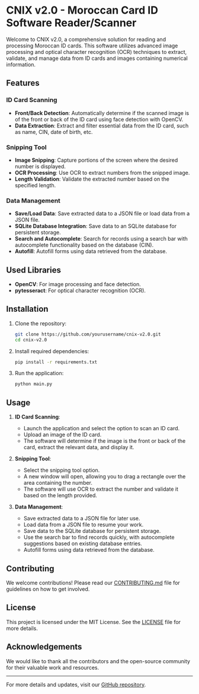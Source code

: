
# CNIX v2.0 - Moroccan Card ID Software Reader/Scanner

Welcome to CNIX v2.0, a comprehensive solution for reading and processing Moroccan ID cards. This software utilizes advanced image processing and optical character recognition (OCR) techniques to extract, validate, and manage data from ID cards and images containing numerical information.

## Features

### ID Card Scanning
- **Front/Back Detection**: Automatically determine if the scanned image is of the front or back of the ID card using face detection with OpenCV.
- **Data Extraction**: Extract and filter essential data from the ID card, such as name, CIN, date of birth, etc.

### Snipping Tool
- **Image Snipping**: Capture portions of the screen where the desired number is displayed.
- **OCR Processing**: Use OCR to extract numbers from the snipped image.
- **Length Validation**: Validate the extracted number based on the specified length.

### Data Management
- **Save/Load Data**: Save extracted data to a JSON file or load data from a JSON file.
- **SQLite Database Integration**: Save data to an SQLite database for persistent storage.
- **Search and Autocomplete**: Search for records using a search bar with autocomplete functionality based on the database (CIN).
- **Autofill**: Autofill forms using data retrieved from the database.

## Used Libraries

- **OpenCV**: For image processing and face detection.
- **pytesseract**: For optical character recognition (OCR).

## Installation

1. Clone the repository:
    ```sh
    git clone https://github.com/yourusername/cnix-v2.0.git
    cd cnix-v2.0
    ```

2. Install required dependencies:
    ```sh
    pip install -r requirements.txt
    ```

3. Run the application:
    ```sh
    python main.py
    ```

## Usage

1. **ID Card Scanning**:
    - Launch the application and select the option to scan an ID card.
    - Upload an image of the ID card.
    - The software will determine if the image is the front or back of the card, extract the relevant data, and display it.

2. **Snipping Tool**:
    - Select the snipping tool option.
    - A new window will open, allowing you to drag a rectangle over the area containing the number.
    - The software will use OCR to extract the number and validate it based on the length provided.

3. **Data Management**:
    - Save extracted data to a JSON file for later use.
    - Load data from a JSON file to resume your work.
    - Save data to the SQLite database for persistent storage.
    - Use the search bar to find records quickly, with autocomplete suggestions based on existing database entries.
    - Autofill forms using data retrieved from the database.

## Contributing

We welcome contributions! Please read our [CONTRIBUTING.md](CONTRIBUTING.md) file for guidelines on how to get involved.

## License

This project is licensed under the MIT License. See the [LICENSE](LICENSE) file for more details.

## Acknowledgements

We would like to thank all the contributors and the open-source community for their valuable work and resources.

---

For more details and updates, visit our [GitHub repository](https://github.com/yourusername/cnix-v2.0).
